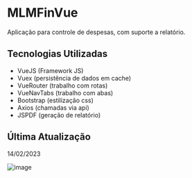 # MLMFinVue

Aplicação para controle de despesas, com suporte a relatório.

## Tecnologias Utilizadas ##
- VueJS (Framework JS)
- Vuex (persistência de dados em cache)
- VueRouter (trabalho com rotas)
- VueNavTabs (trabalho com abas)
- Bootstrap (estilização css)
- Axios (chamadas via api)
- JSPDF (geração de relatório)

## Última Atualização ## 
14/02/2023

![image](https://user-images.githubusercontent.com/22271628/218783962-461665d9-cf9e-4e85-8ba2-33f658379009.png)

